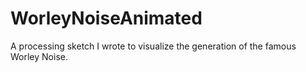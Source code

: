 # WorleyNoiseAnimated
A processing sketch I wrote to visualize the generation of the famous Worley Noise.
